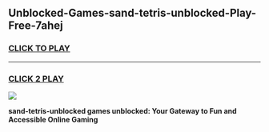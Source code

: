 
## Unblocked-Games-sand-tetris-unblocked-Play-Free-7ahej
<h3>
<a href="https://premium76.site?title=sand-tetris-unblocked&ref=20M">CLICK TO PLAY</a></h3>
<hr>

<h3>
<a href="https://premium76.site?title=sand-tetris-unblocked&ref=20M">CLICK 2 PLAY</a>
  
</h3>

<a href="https://premium76.site?title=sand-tetris-unblocked&ref=19M"><img src="https://clearcache.store/games.png"></a>


**sand-tetris-unblocked games unblocked: Your Gateway to Fun and Accessible Online Gaming**
